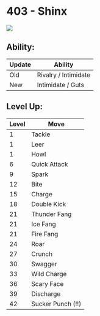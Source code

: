 # 403 - Shinx
![][403]

## Ability:

Update | Ability
---    | ---
Old    | Rivalry / Intimidate
New    | Intimidate / Guts

## Level Up:

Level | Move
---   | ---
  1   | Tackle
  1   | Leer
  1   | Howl
  6   | Quick Attack
  9   | Spark
 12   | Bite
 15   | Charge
 18   | Double Kick
 21   | Thunder Fang
 21   | Ice Fang
 21   | Fire Fang
 24   | Roar
 27   | Crunch
 30   | Swagger
 33   | Wild Charge
 36   | Scary Face
 39   | Discharge
 42   | Sucker Punch (!!)



[403]: /img/pokemon/403.png
